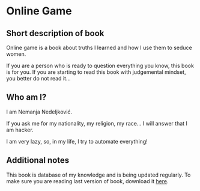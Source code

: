 # Online Game

## Short description of book

Online game is a book about truths I learned and how I use them to seduce women.  

If you are a person who is ready to question everything you know, this book is for you. If you are starting to read this book with judgemental mindset, you better do not read it... 

## Who am I?  

I am  Nemanja Nedeljković. 

If you ask me for my nationality, my religion, my race... I will answer that I am hacker. 

I am very lazy, so, in my life, I try to automate everything! 

## Additional notes

This book is database of my knowledge and is being updated regularly. To make sure you are reading last version of book, download it [here](https://www.gitbook.com/book/nemanjan00/online-game/details). 

